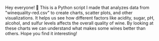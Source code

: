 Hey everyone! 👋 This is a Python script I made that analyzes data from "winequality-red.csv" to create charts, scatter plots, and other visualizations. It helps us see how different factors like acidity, sugar, pH, alcohol, and sulfur levels affects the overall quality of wine. 
By looking at these charts we can understand what makes some wines better than others. Hope you find it interesting!
